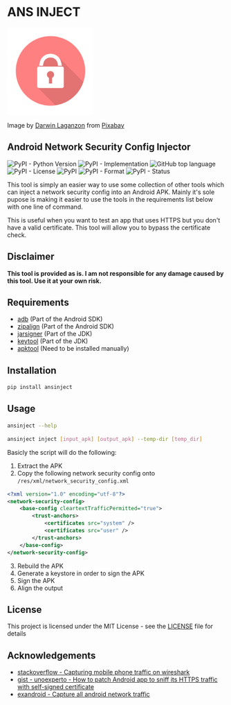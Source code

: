 # ANS INJECT


<img src="https://github.com/xlith/ansinject/raw/main/hero-image.png" width=200>

Image by <a href="https://pixabay.com/users/madartzgraphics-3575871/?utm_source=link-attribution&amp;utm_medium=referral&amp;utm_campaign=image&amp;utm_content=1915626">Darwin Laganzon</a> from <a href="https://pixabay.com//?utm_source=link-attribution&amp;utm_medium=referral&amp;utm_campaign=image&amp;utm_content=1915626">Pixabay</a>


## Android Network Security Config Injector

<img alt="PyPI - Python Version" src="https://img.shields.io/pypi/pyversions/ansinject"> <img alt="PyPI - Implementation" src="https://img.shields.io/pypi/implementation/ansinject"> <img alt="GitHub top language" src="https://img.shields.io/github/languages/top/xlith/ansinject"> <img alt="PyPI - License" src="https://img.shields.io/pypi/l/ansinject"> <img alt="PyPI" src="https://img.shields.io/pypi/v/ansinject"> <img alt="PyPI - Format" src="https://img.shields.io/pypi/format/ansinject"> <img alt="PyPI - Status" src="https://img.shields.io/pypi/status/ansinject">


This tool is simply an easier way to use some collection of other tools which can inject a network security config into an Android APK. Mainly it's sole pupose is making it easier to use the tools in the requirements list below with one line of command.

This is useful when you want to test an app that uses HTTPS but you don't have a valid certificate. This tool will allow you to bypass the certificate check.

## Disclaimer

**This tool is provided as is. I am not responsible for any damage caused by this tool. Use it at your own risk.**

## Requirements

- [adb](https://developer.android.com/studio/command-line/adb) (Part of the Android SDK)
- [zipalign](https://developer.android.com/studio/command-line/zipalign) (Part of the Android SDK)
- [jarsigner](https://docs.oracle.com/javase/7/docs/technotes/tools/windows/jarsigner.html) (Part of the JDK)
- [keytool](https://docs.oracle.com/javase/8/docs/technotes/tools/unix/keytool.html) (Part of the JDK)
- [apktool](https://ibotpeaches.github.io/Apktool/) (Need to be installed manually)

## Installation

```bash
pip install ansinject
```

## Usage

```bash
ansinject --help
```

```bash
ansinject inject [input_apk] [output_apk] --temp-dir [temp_dir]
```

Basicly the script will do the following:

1. Extract the APK
2. Copy the following network security config onto `/res/xml/network_security_config.xml`

```xml
<?xml version="1.0" encoding="utf-8"?>
<network-security-config>
    <base-config cleartextTrafficPermitted="true">
        <trust-anchors>
            <certificates src="system" />
            <certificates src="user" />
        </trust-anchors>
    </base-config>
</network-security-config>
```

3. Rebuild the APK
4. Generate a keystore in order to sign the APK
5. Sign the APK
6. Align the output


## License

This project is licensed under the MIT License - see the [LICENSE](LICENSE) file for details

## Acknowledgements

* [stackoverflow - Capturing mobile phone traffic on wireshark](https://stackoverflow.com/questions/9555403/capturing-mobile-phone-traffic-on-wireshark)
* [gist - unoexperto - How to patch Android app to sniff its HTTPS traffic with self-signed certificate](https://gist.github.com/unoexperto/80694ccaed6dadc304ad5b8196cbbd2c#how-to-patch-android-app-to-sniff-its-https-traffic-with-self-signed-certificate)
* [exandroid - Capture all android network traffic](https://www.exandroid.dev/2021/03/21/capture-all-android-network-traffic/)
